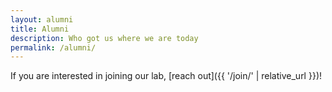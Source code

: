 ```yaml
---
layout: alumni
title: Alumni
description: Who got us where we are today
permalink: /alumni/
---
```


If you are interested in joining our lab, [reach out]({{ '/join/' | relative_url }})!



